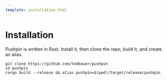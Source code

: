 ```yaml
---
template: installation.html
---
```


# Installation

Pushpin is written in Rust. Install it, then clone the repo, build it, and create an alias.

```
git clone https://github.com/tedbauer/pushpin
cd pushpin
cargo build --release && alias pushpin=$(pwd)/target/release/pushpin
```
